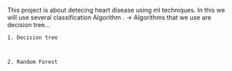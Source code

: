 

This project is about detecing heart disease using ml techniques.
In this we will use several classification Algorithm .
-> Algorithms that we use are decision tree...



	1. Decision tree



	2. Random Forest
